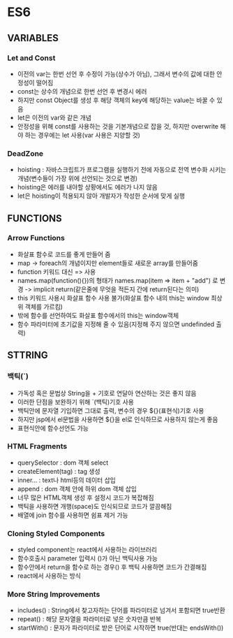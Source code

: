 # ES6

## VARIABLES
### Let and Const
- 이전의 var는 한번 선언 후 수정이 가능(상수가 아님), 그래서 변수의 값에 대한 안정성이 떨어짐
- const는 상수의 개념으로 한번 선언 후 변경시 에러
- 하지만 const Object를 생성 후 해당 객체의 key에 해당하는 value는 바꿀 수 있음
- let은 이전의 var와 같은 개념
- 안정성을 위해 const를 사용하는 것을 기본개념으로 잡을 것, 하지만 overwrite 해야 하는 경우에는 let 사용(var 사용은 지양할 것)

### DeadZone
- hoisting : 자바스크립트가 프로그램을 실행하기 전에 자동으로 전역 변수화 시키는 개념(변수들이 가장 위에 선언되는 것으로 변경)
- hoisting은 에러를 내야할 상황에서도 에러가 나지 않음
- let은 hoisting이 적용되지 않아 개발자가 작성한 순서에 맞게 실행

## FUNCTIONS
### Arrow Functions
- 화살표 함수로 코드를 좋게 만들어 줌
- map -> foreach의 개념이지만 element들로 새로운 array를 만들어줌
- function 키워드 대신 => 사용
- names.map(function(){})의 형태가 names.map(item => item + "add") 로 변경 -> implicit return(같은줄에 무엇을 적든지 간에 return된다는 의미)
- this 키워드 사용시 화살표 함수 사용 불가(화살표 함수 내의 this는 window 최상위 객체를 가르킴)
- 밖에 함수를 선언하여도 화살표 함수에서의 this는 window객체
- 함수 파라미터에 초기값을 지정해 줄 수 있음(지정해 주지 않으면 undefinded 출력)

## STTRING
### 백틱(`)
- 가독성 혹은 문법상 String을 + 기호로 연달아 연산하는 것은 좋지 않음
- 이러한 단점을 보완하기 위해 `(백틱)기호 사용
- 백틱안에 문자열 기입하면 그대로 출력, 변수의 경우 ${}(표현식)기호 사용 
- 하지만 jsp에서 el문법을 사용하면 ${}을 el로 인식하므로 사용하지 않는게 좋음
- 표현식안에 함수선언도 가능

### HTML Fragments
- querySelector : dom 객체 select
- createElement(tag) : tag 생성
- inner... : text나 html등의 데이터 삽입
- append : dom 객체 안에 하위 dom 객체 삽입
- 너무 많은 HTML객체 생성 후 설정시 코드가 복잡해짐
- 백틱을 사용하면 개행(space)도 인식되므로 코드가 깔끔해짐
- 배열에 join 함수를 사용하면 쉼표 제거 가능

### Cloning Styled Components
- styled component는 react에서 사용하는 라이브러리
- 함수호출시 parameter 입력시 ()가 아닌 백틱사용 가능
- 함수안에서 return을 함수로 하는 경우() 후 백틱 사용하면 코드가 간결해짐
- react에서 사용하는 방식

### More String Improvements
- includes() : String에서 찾고자하는 단어를 파라미터로 넘겨서 포함되면 true반환
- repeat() : 해당 문자열을 파라미터로 넣은 숫자만큼 반복
- startWith() : 문자가 파라미터로 받은 단어로 시작하면 true(반대는 endsWith())